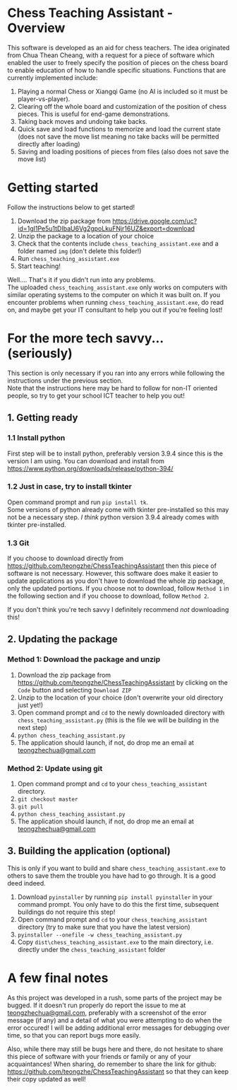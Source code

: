 # Chess Teaching Assistant - Overview
This software is developed as an aid for chess teachers.
The idea originated from Chua Thean Cheang, with a request for a piece of software which enabled the user to freely specify the position of pieces on the chess board to enable education of how to handle specific situations.
Functions that are currently implemented include:
1. Playing a normal Chess or Xiangqi Game (no AI is included so it must be player-vs-player).
2. Clearing off the whole board and customization of the position of chess pieces. This is useful for end-game demonstrations.
3. Taking back moves and undoing take backs.
4. Quick save and load functions to memorize and load the current state (does not save the move list meaning no take backs will be permitted directly after loading)
5. Saving and loading positions of pieces from files (also does not save the move list)



# Getting started
Follow the instructions below to get started!
1. Download the zip package from https://drive.google.com/uc?id=1gI1Pe5u1tDIbaU6Vg2gpoLkuFNjr16UZ&export=download
2. Unzip the package to a location of your choice
3. Check that the contents include `chess_teaching_assistant.exe` and a folder named `img` (don't delete this folder!)
3. Run `chess_teaching_assistant.exe`
4. Start teaching!

Well.... That's it if you didn't run into any problems.  
The uploaded `chess_teaching_assistant.exe` only works on computers with similar operating systems to the computer on which it was built on.
If you encounter problems when running `chess_teaching_assistant.exe`, do read on, and maybe get your IT consultant to help you out if you're feeling lost!



# For the more tech savvy... (seriously)
This section is only necessary if you ran into any errors while following the instructions under the previous section.  
Note that the instructions here may be hard to follow for non-IT oriented people, so try to get your school ICT teacher to help you out!

## 1. Getting ready
### 1.1 Install python
First step will be to install python, preferably version 3.9.4 since this is the version I am using.
You can download and install from https://www.python.org/downloads/release/python-394/
### 1.2 Just in case, try to install tkinter
Open command prompt and run `pip install tk`.  
Some versions of python already come with tkinter pre-installed so this may not be a necessary step.
*I think* python version 3.9.4 already comes with tkinter pre-installed.
### 1.3 Git
If you choose to download directly from https://github.com/teongzhe/ChessTeachingAssistant then this piece of software is not necessary.
However, this software does make it easier to update applications as you don't have to download the whole zip package, only the updated portions. If you choose not to download, follow `Method 1` in the following section and if you choose to download, follow `Method 2`.

If you don't think you're tech savvy I definitely recommend *not* downloading this!


## 2. Updating the package
### Method 1: Download the package and unzip
1. Download the zip package from https://github.com/teongzhe/ChessTeachingAssistant by clicking on the `Code` button and selecting `Download ZIP`
2. Unzip to the location of your choice (don't overwrite your old directory just yet!)
3. Open command prompt and `cd` to the newly downloaded directory with `chess_teaching_assistant.py` (this is the file we will be building in the next step)
4. `python chess_teaching_assistant.py`
5. The application should launch, if not, do drop me an email at teongzhechua@gmail.com

### Method 2: Update using git
1. Open command prompt and `cd` to your `chess_teaching_assistant` directory.
2. `git checkout master`
3. `git pull`
4. `python chess_teaching_assistant.py`
5. The application should launch, if not, do drop me an email at teongzhechua@gmail.com



## 3. Building the application (optional)
This is only if you want to build and share `chess_teaching_assistant.exe` to others to save them the trouble you have had to go through. It is a good deed indeed.
1. Download `pyinstaller` by running `pip install pyinstaller` in your command prompt. You only have to do this the first time, subsequent buildings do not require this step!
2. Open command prompt and `cd` to your `chess_teaching_assistant` directory (try to make sure that you have the latest version)
3. `pyinstaller --onefile -w chess_teaching_assistant.py`
4. Copy `dist\chess_teaching_assistant.exe` to the main directory, i.e. directly under the `chess_teaching_assistant` folder




# A few final notes
As this project was developed in a rush, some parts of the project may be bugged.
If it doesn't run properly do report the issue to me at teongzhechua@gmail.com, preferably with a screenshot of the error message (if any) and a detail of what you were attempting to do when the error occured!
I will be adding additional error messages for debugging over time, so that you can report bugs more easily.

Also, while there may still be bugs here and there, do not hesitate to share this piece of software with your friends or family or any of your acquaintances!
When sharing, do remember to share the link for github: https://github.com/teongzhe/ChessTeachingAssistant so that they can keep their copy updated as well!
